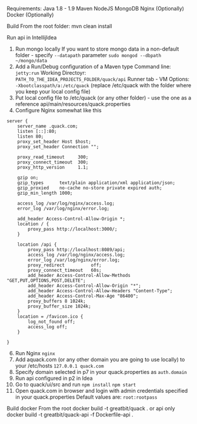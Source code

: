 Requirements:
Java 1.8 - 1.9
Maven
NodeJS
MongoDB
Nginx (Optionally)
Docker (Optionally)

Build
From the root folder:
mvn clean install 

Run api in IntellijIdea
1. Run mongo locally
If you want to store mongo data in a non-default folder - specify ```--datapath``` parameter
```sudo mongod --dbpath ~/mongo/data```
2. Add a Run/Debug configuration of a Maven type
Command line: ```jetty:run```
Working Directoyr: ```PATH_TO_THE_IDEA_PROJECTS_FOLDER/quack/api```
Runner tab - VM Options: ```-Xbootclasspath/a:/etc/quack``` 
(replace /etc/quack with the folder where you keep your local config file)
3. Put local config file to /etc/quack (or any other folder) - use the one as a reference api/main/resources/quack.properties
4. Configure Nginx somewhat like this
```
server {
    server_name .quack.com;
    listen [::]:80;
    listen 80;
    proxy_set_header Host $host;
    proxy_set_header Connection "";
        
    proxy_read_timeout     300;
    proxy_connect_timeout  300;
    proxy_http_version     1.1;

    gzip on;
    gzip_types      text/plain application/xml application/json;
    gzip_proxied    no-cache no-store private expired auth;
    gzip_min_length 1000;

    access_log /var/log/nginx/access.log;
    error_log /var/log/nginx/error.log;

    add_header Access-Control-Allow-Origin *;
    location / {
        proxy_pass http://localhost:3000/;
    }
    
    location /api {
        proxy_pass http://localhost:8089/api;
        access_log /var/log/nginx/access.log;
        error_log /var/log/nginx/error.log;
        proxy_redirect          off;
        proxy_connect_timeout   60s;
        add_header Access-Control-Allow-Methods "GET,PUT,OPTIONS,POST,DELETE";
        add_header Access-Control-Allow-Origin "*";
        add_header Access-Control-Allow-Headers "Content-Type";
        add_header Access-Control-Max-Age "86400";
        proxy_buffers 8 1024k;  
        proxy_buffer_size 1024k;
    }
    location = /favicon.ico {
        log_not_found off;
        access_log off;
    }

}
```
6. Run Nginx
```nginx```
7. Add aquack.com (or any other domain you are going to use locally) to your /etc/hosts
```127.0.0.1 quack.com```
8. Specify domain selected in p7 in your quack.properties as ```auth.domain```
9. Run api configured in p2 in Idea
10. Go to quack/ui/src and run 
```npm install```
```npm start```
11. Open quack.com in browser and login with admin credentials specified in your quack.properties
Default values are: 
```root:rootpass```


Build docker
From the root
docker build -t greatbit/quack .
or api only
docker build -t greatbit/quack-api -f Dockerfile-api .



